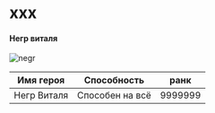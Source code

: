 # xxx
#### Негр виталя 
![negr](https://i.ytimg.com/vi/_jCedHSXcyg/maxresdefault.jpg)

|Имя героя      |Способность         |ранк   |
| ------------- |:------------------:|-------|
|Негр Виталя    |Способен на всё     |9999999|
